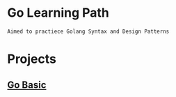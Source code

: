 # Go Learning Path
```Aimed to practiece Golang Syntax and Design Patterns```

# Projects
## [Go Basic](./go-basics/)
